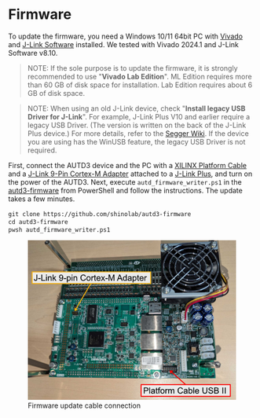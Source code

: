 # Firmware

To update the firmware, you need a Windows 10/11 64bit PC with [Vivado](https://www.xilinx.com/products/design-tools/vivado.html) and [J-Link Software](https://www.segger.com/downloads/jlink/) installed.
We tested with Vivado 2024.1 and J-Link Software v8.10.

> NOTE: If the sole purpose is to update the firmware, it is strongly recommended to use "**Vivado Lab Edition**".
> ML Edition requires more than 60 GB of disk space for installation. Lab Edition requires about 6 GB of disk space.

> NOTE: When using an old J-Link device, check "**Install legacy USB Driver for J-Link**".
> For example, J-Link Plus V10 and earlier require a legacy USB Driver. (The version is written on the back of the J-Link Plus device.)
> For more details, refer to the [Segger Wiki](https://wiki.segger.com/J-Link_Model_Overview). If the device you are using has the WinUSB feature, the legacy USB Driver is not required.

First, connect the AUTD3 device and the PC with a [XILINX Platform Cable](https://www.xilinx.com/products/boards-and-kits/hw-usb-ii-g.html) and a [J-Link 9-Pin Cortex-M Adapter](https://www.segger-pocjapan.com/j-link-9-pin-cortex-m-adapter) attached to a [J-Link Plus](https://www.segger.com/products/debug-probes/j-link/models/j-link-plus/), and turn on the power of the AUTD3.
Next, execute `autd_firmware_writer.ps1` in the [autd3-firmware](https://github.com/shinolab/autd3-firmware) from PowerShell and follow the instructions. The update takes a few minutes.

```shell
git clone https://github.com/shinolab/autd3-firmware
cd autd3-firmware
pwsh autd_firmware_writer.ps1
```

<figure>
    <img src="../../fig/Users_Manual/cable.jpg"/>
    <figcaption>Firmware update cable connection</figcaption>
</figure>
